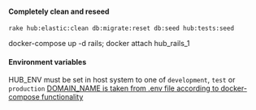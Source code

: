 #### Completely clean and reseed

```
rake hub:elastic:clean db:migrate:reset db:seed hub:tests:seed
```

docker-compose up -d rails; docker attach hub_rails_1

#### Environment variables

HUB_ENV must be set in host system to one of `development`, `test` or `production`
[DOMAIN_NAME is taken from .env file according to docker-compose functionality]()